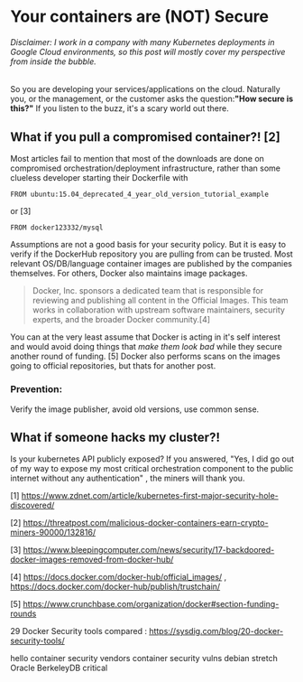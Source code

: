 # Your containers are (NOT) Secure

###### Disclaimer: I work in a company with many Kubernetes deployments in Google Cloud environments, so this post will mostly cover my perspective from inside the bubble.

So you are developing your services/applications on the cloud.
Naturally you, or the management, or the customer asks the question:__"How secure is this?"__
If you listen to the buzz, it's a scary world out there. 
## What if you pull a compromised container?! [2]
Most articles fail to mention that most of the downloads are done on compromised orchestration/deployment infrastructure, rather than some clueless developer starting their Dockerfile with
```
FROM ubuntu:15.04_deprecated_4_year_old_version_tutorial_example
```
or [3]
```
FROM docker123332/mysql
```
Assumptions are not a good basis for your security policy. But it is easy to verify if the DockerHub repository you are pulling from can be trusted. Most relevant OS/DB/language container images are published by the companies themselves. For others, Docker also maintains image packages. 

> Docker, Inc. sponsors a dedicated team that is responsible for reviewing and publishing all content in the Official Images. This team works in collaboration with upstream software maintainers, security experts, and the broader Docker community.[4]

You can at the very least assume that Docker is acting in it's self interest and would avoid doing things that *make them look bad* while they secure another round of funding. [5] Docker also performs scans on the images going to official repositories, but thats for another post.

### Prevention:
Verify the image publisher, avoid old versions, use common sense. 

## What if someone hacks my cluster?!
Is your kubernetes API publicly exposed? 
If you answered, "Yes, I did go out of my way to expose my most critical orchestration component to the public internet without any authentication" , the miners will thank you.



[1] https://www.zdnet.com/article/kubernetes-first-major-security-hole-discovered/

[2] https://threatpost.com/malicious-docker-containers-earn-crypto-miners-90000/132816/

[3] https://www.bleepingcomputer.com/news/security/17-backdoored-docker-images-removed-from-docker-hub/

[4] https://docs.docker.com/docker-hub/official_images/ , https://docs.docker.com/docker-hub/publish/trustchain/

[5] https://www.crunchbase.com/organization/docker#section-funding-rounds


29 Docker Security tools compared : https://sysdig.com/blog/20-docker-security-tools/





hello
container security vendors
container security vulns
debian stretch Oracle BerkeleyDB critical
